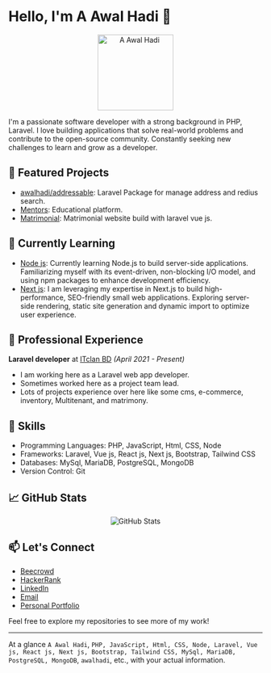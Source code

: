 # Hello, I'm A Awal Hadi 👋

<p align="center">
  <img src="https://avatars.githubusercontent.com/u/39948105?v=4" alt="A Awal Hadi" width="150" height="150">
</p>

I'm a passionate software developer with a strong background in PHP, Laravel. I love building applications that solve real-world problems and contribute to the open-source community. Constantly seeking new challenges to learn and grow as a developer.

## 🔭 Featured Projects

- [awalhadi/addressable](https://github.com/awalhadi/addressable): Laravel Package for manage address and redius search.
- [Mentors](http://online.mentors.com.bd/): Educational platform.
- [Matrimonial](https://islamarriage.com/): Matrimonial website build with laravel vue js.

## 🌱 Currently Learning

- [Node js](https://nodejs.org/dist/latest-v18.x/docs/api/): Currently learning Node.js to build server-side applications. Familiarizing myself with its event-driven, non-blocking I/O model, and using npm packages to enhance development efficiency.
- [Next js](https://nextjs.org/docs): I am leveraging my expertise in Next.js to build high-performance, SEO-friendly small web applications. Exploring server-side rendering, static site generation and dynamic import to optimize user experience.

## 💼 Professional Experience

**Laravel developer** at [ITclan BD](https://itclanbd.com) _(April 2021 - Present)_
- I am working here as a Laravel web app developer.
- Sometimes worked here as a project team lead.
- Lots of projects experience over here like some cms, e-commerce, inventory, Multitenant, and matrimony.


## 🚀 Skills

- Programming Languages: PHP, JavaScript, Html, CSS, Node
- Frameworks: Laravel, Vue js, React js, Next js, Bootstrap, Tailwind CSS 
- Databases: MySql, MariaDB, PostgreSQL, MongoDB
- Version Control: Git 



## 📈 GitHub Stats

<p align="center">
  <img src="https://github-readme-stats.vercel.app/api?username=awalhadi&show_icons=true&hide=issues&hide_title=true&count_private=true&hide_rank=true" alt="GitHub Stats">
</p>

## 📫 Let's Connect

- [Beecrowd](https://www.beecrowd.com.br/judge/en/profile/406778)
- [HackerRank](https://www.hackerrank.com/awalhadi)
- [LinkedIn](https://www.linkedin.com/in/a-awal-hadi)
- [Email](mailto:awalhadi5@gmail.com)
- [Personal Portfolio](https://portfolio.awalhadi.vercel.app)

Feel free to explore my repositories to see more of my work!

---

At a glance `A Awal Hadi`, `PHP, JavaScript, Html, CSS, Node, Laravel, Vue js, React js, Next js, Bootstrap, Tailwind CSS, MySql, MariaDB, PostgreSQL, MongoDB`, `awalhadi`, etc., with your actual information. 


